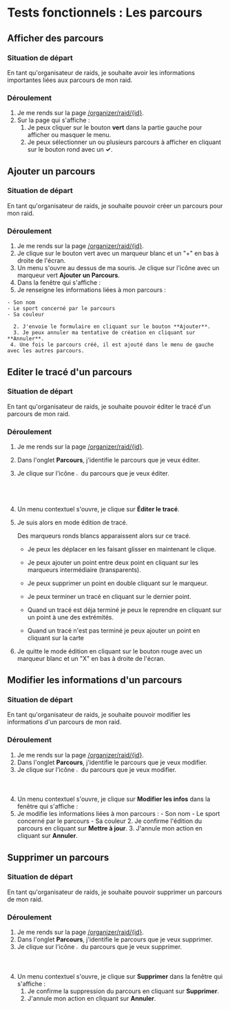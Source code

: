 # Tests fonctionnels : Les parcours

## Afficher des parcours

###  Situation de départ

En tant qu'organisateur de raids, je souhaite avoir les informations importantes liées aux parcours de mon raid.

### Déroulement 

1. Je me rends sur la page [/organizer/raid/{id}](/organizer/raid/{id}).
2. Sur la page qui s'affiche : 
    1. Je peux cliquer sur le bouton **vert** dans la partie gauche pour afficher ou masquer le menu.
    3. Je peux sélectionner un ou plusieurs parcours à afficher en cliquant sur le bouton rond avec un **✓**.


## Ajouter un parcours

### Situation de départ

En tant qu'organisateur de raids, je souhaite pouvoir créer un parcours pour mon raid.

### Déroulement

1. Je me rends sur la page [/organizer/raid/{id}](/organizer/raid/{id}).
2. Je clique sur le bouton vert avec un marqueur blanc et un "+" en bas à droite de l'écran.
3. Un menu s'ouvre au dessus de ma souris. Je clique sur l'icône avec un marqueur vert **Ajouter un Parcours**.
4. Dans la fenêtre qui s'affiche :
  1. Je renseigne les informations liées à mon parcours :

    - Son nom
    - Le sport concerné par le parcours
    - Sa couleur

      2. J'envoie le formulaire en cliquant sur le bouton **Ajouter**.
      3. Je peux annuler ma tentative de création en cliquant sur **Annuler**.
     4. Une fois le parcours créé, il est ajouté dans le menu de gauche avec les autres parcours.



## Editer le tracé d'un parcours	

### Situation de départ

En tant qu'organisateur de raids, je souhaite pouvoir éditer le tracé d'un parcours de mon raid.

### Déroulement

1. Je me rends sur la page [/organizer/raid/{id}](/organizer/raid/{id}).

2. Dans l'onglet **Parcours**, j'identifie le parcours que je veux éditer.

3. Je clique sur l'icône <img src="C:/wamp64/www/raidy/into-the-woods-docs/tests-fonctionnels/webapp/Organizer/ellipsis-v-solid.svg" style="width: 1.5%" /> du parcours que je veux éditer.

4. Un menu contextuel s'ouvre, je clique sur **Éditer le tracé**.

5. Je suis alors en mode édition de tracé.

   Des marqueurs ronds blancs apparaissent alors sur ce tracé.

   - Je peux les déplacer en les faisant glisser en maintenant le clique.
   - Je peux ajouter un point entre deux point en cliquant sur les marqueurs intermédiaire (transparents).

   - Je peux supprimer un point en double cliquant sur le marqueur.
   - Je peux terminer un tracé en cliquant sur le dernier point.
   - Quand un tracé est déja terminé je peux le reprendre en cliquant sur un point à une des extrémités.
   - Quand un tracé n'est pas terminé je peux ajouter un point en cliquant sur la carte 

6. Je quitte le mode édition en cliquant sur le bouton rouge avec un marqueur blanc et un "X" en bas à droite de l'écran.


## Modifier les informations d'un parcours	

### Situation de départ

En tant qu'organisateur de raids, je souhaite pouvoir modifier les informations d'un parcours de mon raid.

### Déroulement

1. Je me rends sur la page [/organizer/raid/{id}](/organizer/raid/{id}).
2. Dans l'onglet **Parcours**, j'identifie le parcours que je veux modifier.
3. Je clique sur l'icône <img src="C:/wamp64/www/raidy/into-the-woods-docs/tests-fonctionnels/webapp/Organizer/ellipsis-v-solid.svg" style="width: 1.5%" /> du parcours que je veux modifier.
4. Un menu contextuel s'ouvre, je clique sur **Modifier les infos** dans la fenêtre qui s'affiche :
  5. Je modifie les informations liées à mon parcours :
  	- Son nom
  	- Le sport concerné par le parcours
  	- Sa couleur
    2. Je confirme l'édition du parcours en cliquant sur **Mettre à jour**.
    3. J'annule mon action en cliquant sur **Annuler**.


## Supprimer un parcours	

### Situation de départ

En tant qu'organisateur de raids, je souhaite pouvoir supprimer un parcours de mon raid.

### Déroulement

1. Je me rends sur la page [/organizer/raid/{id}](/organizer/raid/{id}).
2. Dans l'onglet **Parcours**, j'identifie le parcours que je veux supprimer.
3. Je clique sur l'icône <img src="C:/wamp64/www/raidy/into-the-woods-docs/tests-fonctionnels/webapp/Organizer/ellipsis-v-solid.svg" style="width: 1.5%" /> du parcours que je veux supprimer.
4. Un menu contextuel s'ouvre, je clique sur **Supprimer** dans la fenêtre qui s'affiche :
   1. Je confirme la suppression du parcours en cliquant sur **Supprimer**.
   2. J'annule mon action en cliquant sur **Annuler**.

